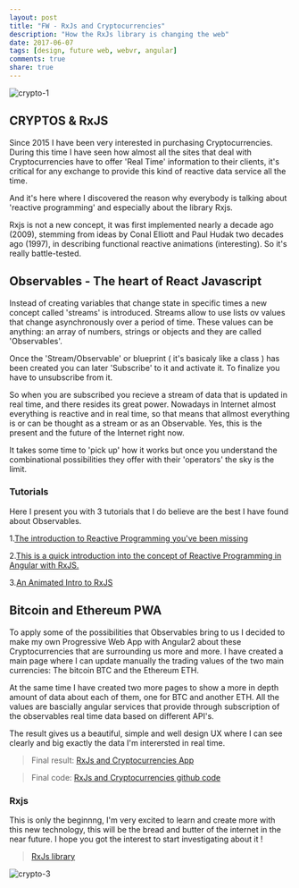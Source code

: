 ```yaml
---
layout: post
title: "FW - RxJs and Cryptocurrencies"
description: "How the RxJs library is changing the web"
date: 2017-06-07
tags: [design, future web, webvr, angular]
comments: true
share: true
---
```


![crypto-1](https://user-images.githubusercontent.com/17754060/26887893-5bf9bbd4-4b77-11e7-9ee7-498dd20bc893.jpg)

## CRYPTOS & RxJS

Since 2015 I have been very interested in purchasing Cryptocurrencies. During this time I have seen how almost all the sites that deal with Cryptocurrencies have to offer 'Real Time' information to their clients, it's critical for any exchange to provide this kind of reactive data service all the time.

And it's here where I discovered the reason why everybody is talking about 'reactive programming' and especially about the library Rxjs. 

Rxjs is not a new concept, it was first implemented nearly a decade ago (2009), stemming from ideas by Conal Elliott and Paul Hudak two decades ago (1997), in describing functional reactive animations (interesting). So it's really battle-tested.

## Observables - The heart of React Javascript

Instead of creating variables that change state in specific times a new concept called 'streams' is introduced. Streams allow to use lists ov values that change asynchronously over a period of time. These values can be anything: an array of numbers, strings or objects and they are called 'Observables'. 

Once the 'Stream/Observable' or blueprint ( it's basicaly like a class ) has been created you can later 'Subscribe' to it and activate it. To finalize you have to unsubscribe from it.

So when you are subscribed you recieve a stream of data that is updated in real time, and there resides its great power. Nowadays in Internet almost everything is reactive and in real time, so that means that allmost everything is or can be thought as a stream or as an Observable. Yes, this is the present and the future of the Internet right now.

It takes some time to 'pick up' how it works but once you understand the combinational possibilities they offer with their 'operators' the sky is the limit.

### Tutorials

Here I present you with 3 tutorials that I do believe are the best I have found about Observables.

1.[The introduction to Reactive Programming you've been missing](https://gist.github.com/staltz/868e7e9bc2a7b8c1f754)

2.[This is a quick introduction into the concept of Reactive Programming in Angular with RxJS.](https://codecraft.tv/courses/angular/reactive-programming-with-rxjs/overview/)

3.[An Animated Intro to RxJS](https://css-tricks.com/animated-intro-rxjs/)


## Bitcoin and Ethereum PWA

To apply some of the possibilities that Observables bring to us I decided to make my own Progressive Web App with Angular2 about these
Cryptocurrencies that are surrounding us more and more. I have created a main page where I can update manually the trading values of the two main currencies: The bitcoin BTC and the Ethereum ETH.

At the same time I have created two more pages to show a more in depth amount of data about each of them, one for BTC and another ETH. All the values are bascially angular services that provide through subscription of the observables real time data based on different API's.

The result gives us a beautiful, simple and well design UX where I can see clearly and big exactly the data I'm interersted in real time.

> Final result: [RxJs and Cryptocurrencies App](https://bernatferragut.neocities.org/#/home)

> Final code: [RxJs and Cryptocurrencies github code](https://github.com/bernatferragut/cryptos)

### Rxjs

This is only the beginnng, I'm very excited to learn and create more with this new technology, this will be the bread and butter of the internet in the near future. I hope you got the interest to start investigating about it !

> [RxJs library](http://reactivex.io/)

![crypto-3](https://user-images.githubusercontent.com/17754060/26887894-5bfa1f5c-4b77-11e7-8780-227da6fe22af.jpg)
